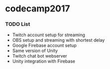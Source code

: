 # codecamp2017

### TODO List
* Twitch account setup for streaming
* OBS setup and streaming with shortest delay
* Google Firebase account setup
* Same version of Unity
* Twitch chat bot webserver
* Unity integration with Firebase
